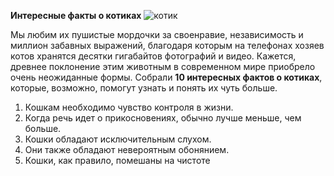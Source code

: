 **Интересные факты о котиках**
![котик](https://storage.theoryandpractice.ru/tnp/uploads/image_unit/000/156/586/image/base_87716f252d.jpg)

Мы любим их пушистые мордочки за своенравие, независимость и миллион забавных выражений, благодаря которым на телефонах хозяев котов хранятся десятки гигабайтов фотографий и видео. Кажется, древнее поклонение этим животным в современном мире приобрело очень неожиданные формы. Собрали **10 интересных фактов о котиках**, которые, возможно, помогут узнать и понять их чуть больше.

1. Кошкам необходимо чувство контроля в жизни.
2. Когда речь идет о прикосновениях, обычно лучше меньше, чем больше.
3. Кошки обладают исключительным слухом.
4. Они также обладают невероятным обонянием.
5. Кошки, как правило, помешаны на чистоте
